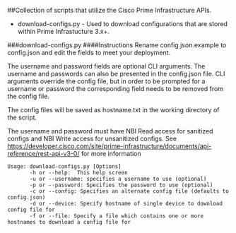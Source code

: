 ##Collection of scripts that utilize the Cisco Prime Infrastructure APIs. 
* download-configs.py - Used to download configurations that are stored within Prime Infrastucture 3.x+. 

###download-configs.py
####Instructions
Rename config.json.example to config.json and edit the fields to meet your deployment.

The username and password fields are optional CLI arguments.
The username and passwords can also be presented in the config.json file.  CLI arguments override the config file, but in order to be 
prompted for a username or password the corresponding field needs to be removed from the config file.  

The config files will be saved as hostname.txt in the working directory of the script.  

The username and password must have NBI Read access for sanitized configs and NBI Write access for unsanitized configs.
See https://developer.cisco.com/site/prime-infrastructure/documents/api-reference/rest-api-v3-0/ for more information


```
Usage: download-configs.py [Options]
       -h or --help:  This help screen
       -u or --username: specifies a username to use (optional)
       -p or --password: Specifies the password to use (optional)
       -c or --config: Specifies an alternate config file (defaults to config.json)
       -d or --device: Specify hostname of single device to download config file for
       -f or --file: Specify a file which contains one or more hostnames to download a config file for
```

